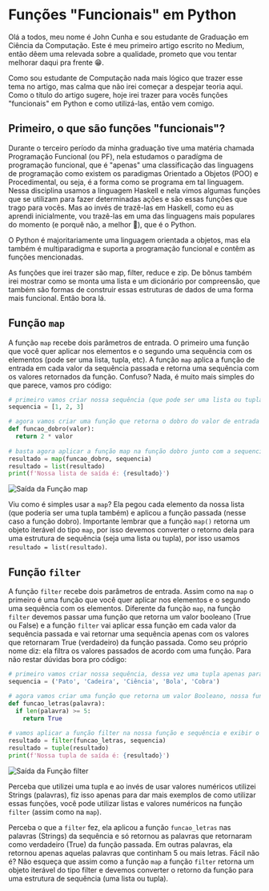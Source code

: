 # Funções "Funcionais" em Python
Olá a todos, meu nome é John Cunha e sou estudante de Graduação em Ciência da Computação. Este é meu primeiro artigo escrito no Medium, então dêem uma relevada sobre a qualidade, prometo que vou tentar melhorar daqui pra frente 😁.

Como sou estudante de Computação nada mais lógico que trazer esse tema no artigo, mas calma que não irei começar a despejar teoria aqui. Como o título do artigo sugere, hoje irei trazer para vocês funções "funcionais" em Python e como utilizá-las, então vem comigo.

## Primeiro, o que são funções "funcionais"?
Durante o terceiro período da minha graduação tive uma matéria chamada Programação Funcional (ou PF), nela estudamos o paradígma de programação funcional, que é "apenas" uma classificação das linguagens de programação como existem os paradigmas Orientado a Objetos (POO) e Procedimental, ou seja, é a forma como se programa em tal linguagem. Nessa disciplina usamos a linguagem Haskell e nela vimos algumas funções que se utilizam para fazer determinadas ações e são essas funções que trago para vocês. Mas ao invés de trazê-las em Haskell, como eu as aprendi inicialmente, vou trazê-las em uma das linguagens mais populares do momento (e porquê não, a melhor 😬), que é o Python.

O Python é majoritariamente uma linguagem orientada a objetos, mas ela também é multiparadigma e suporta a programação funcional e contêm as funções mencionadas.

As funções que irei trazer são map, filter, reduce e zip. De bônus também irei mostrar como se monta uma lista e um dicionário por compreensão, que também são formas de construir essas estruturas de dados de uma forma mais funcional. Então bora lá.

## Função `map`
A função `map` recebe dois parâmetros de entrada. O primeiro uma função que você quer aplicar nos elementos e o segundo uma sequência com os elementos (pode ser uma lista, tupla, etc). A função `map` aplica a função de entrada em cada valor da sequência passada e retorna uma sequência com os valores retornados da função. Confuso? Nada, é muito mais simples do que parece, vamos pro código:
```python
# primeiro vamos criar nossa sequência (que pode ser uma lista ou tupla)
sequencia = [1, 2, 3]

# agora vamos criar uma função que retorna o dobro do valor de entrada
def funcao_dobro(valor):
  return 2 * valor
  
# basta agora aplicar a função map na função dobro junto com a sequencia e podemos ver o resultado
resultado = map(funcao_dobro, sequencia)
resultado = list(resultado)
print(f'Nossa lista de saída é: {resultado}')
```
![Saída da Função map](https://raw.githubusercontent.com/johnsigma/meuPortifolio/master/funcoes_funcionais/map_saida.png)

Viu como é simples usar a `map`? Ela pegou cada elemento da nossa lista (que poderia ser uma tupla também) e aplicou a função passada (nesse caso a função dobro). Importante lembrar que a função `map()` retorna um objeto iterável do tipo `map`, por isso devemos converter o retorno dela para uma estrutura de sequência (seja uma lista ou tupla), por isso usamos `resultado = list(resultado)`.

## Função `filter`
A função `filter` recebe dois parâmetros de entrada. Assim como na `map` o primeiro é uma função que você quer aplicar nos elementos e o segundo uma sequência com os elementos. Diferente da função `map`, na função `filter` devemos passar uma função que retorna um valor booleano (True ou False) e a função `filter` vai aplicar essa função em cada valor da sequência passada e vai retornar uma sequência apenas com os valores que retornaram True (verdadeiro) da função passada. Como seu próprio nome diz: ela filtra os valores passados de acordo com uma função. Para não restar dúvidas bora pro código:
```python
# primeiro vamos criar nossa sequência, dessa vez uma tupla apenas para mostrar que essas função podem ser aplicadas a listas e tuplas
sequencia = ('Pato', 'Cadeira', 'Ciência', 'Bola', 'Cobra')

# agora vamos criar uma função que retorna um valor Booleano, nossa função vai retornar True (verdadeiro) se a palavra tiver 5 ou mais letras
def funcao_letras(palavra):
  if len(palavra) >= 5:
    return True
    
# vamos aplicar a função filter na nossa função e sequência e exibir o resultado
resultado = filter(funcao_letras, sequencia)
resultado = tuple(resultado)
print(f'Nossa tupla de saída é: {resultado}')
```
![Saída da Função filter](https://github.com/johnsigma/meuPortifolio/blob/master/funcoes_funcionais/filter_saida.png?raw=true)

Perceba que utilizei uma tupla e ao invés de usar valores numéricos utilizei Strings (palavras), fiz isso apenas para dar mais exemplos de como utilizar essas funções, você pode utilizar listas e valores numéricos na função `filter` (assim como na `map`).

Perceba o que a `filter` fez, ela aplicou a função `funcao_letras` nas palavras (Strings) da sequência e só retornou as palavras que retornaram como verdadeiro (True) da função passada. Em outras palavras, ela retornou apenas aquelas palavras que continham 5 ou mais letras. Fácil não é? Não esqueça que assim como a função `map` a função `filter` retorna um objeto iterável do tipo filter e devemos converter o retorno da função para uma estrutura de sequência (uma lista ou tupla).

